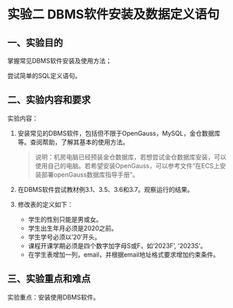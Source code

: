 # 实验二  DBMS软件安装及数据定义语句

## 一、实验目的

掌握常见DBMS软件安装及使用方法；

尝试简单的SQL定义语句。

## 二、实验内容和要求

实验内容：

1. 安装常见的DBMS软件，包括但不限于OpenGauss，MySQL，金仓数据库等。查阅帮助，了解其基本的使用方法。

   > 说明：机房电脑已经预装金仓数据库，若想尝试金仓数据库安装，可以使用自己的电脑。若希望安装OpenGauss，可以参考文件“在ECS上安装部署openGauss数据库指导手册”。

2. 在DBMS软件尝试教材例3.1、3.5、3.6和3.7。观察运行的结果。
3. 修改表的定义如下：
   - 学生的性别只能是男或女。
   - 学生出生年月必须是2020之前。
   - 学生学号必须以’20’开头。
   - 课程开课学期必须是四个数字加字母S或F，如‘2023F’, ‘2023S’。
   - 在学生表增加一列，email，并根据email地址格式要求增加约束条件。

## 三、实验重点和难点

实验重点：安装使用DBMS软件。